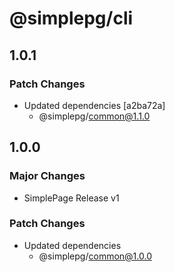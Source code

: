 # @simplepg/cli

## 1.0.1

### Patch Changes

- Updated dependencies [a2ba72a]
  - @simplepg/common@1.1.0

## 1.0.0

### Major Changes

- SimplePage Release v1

### Patch Changes

- Updated dependencies
  - @simplepg/common@1.0.0
